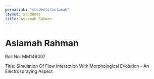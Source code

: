 ```yaml
---
permalink: "students/aslamah"
layout: students
title: Aslamah Rahman
---
```

# Aslamah Rahman

Roll No: MM14B007

Title: Simulation Of Flow Interaction With Morphological Evolution - An Electrospraying Aspect

